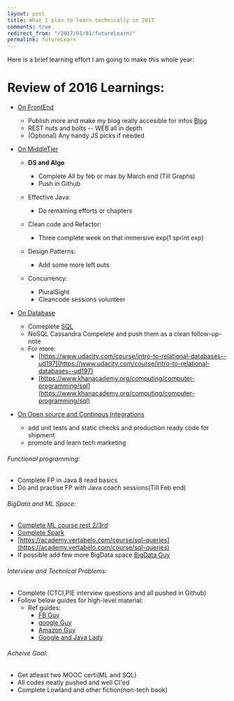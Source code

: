 ```yaml
---
layout: post
title: What I plan to learn technically in 2017
comments: true
redirect_from: "/2017/01/01/futureLearn/"
permalink: futureLearn
---
```


Here is a brief learning effort I am going to make  this whole year:
# Review of 2016 Learnings:

- [On FrontEnd]() 
	- Publish more and make my blog really accesible for infos [Blog](https://mohamedi.github.io/)
	- REST nuts and bolts -- WEB all in depth 
	- (Optional) Any handy JS picks if needed

- [On MiddleTier]() 
	-  **DS and Algo** 
		-  Complete All by feb or max by March end (Till Graphs)
		-  Push in Github

   - Effective Java:
	   - Do remaining efforts or chapters
	- Clean code and Refactor:
		- Three complete week on that immersive exp(1 sprint exp)
	- Design Patterns:
		- Add some more left outs
	- Concurrency:
		- PluralSight
		- Cleancode sessions volunteer 	
- [On Database]()
	- Comeplete [SQL](https://lagunita.stanford.edu/)
	- NoSQL Cassandra Compelete and push them as a clean follow-up-note
	- For more:
		- [https://www.udacity.com/course/intro-to-relational-databases--ud197](https://www.udacity.com/course/intro-to-relational-databases--ud197)
		- [https://www.khanacademy.org/computing/computer-programming/sql](https://www.khanacademy.org/computing/computer-programming/sql)

- [On Open source and Continous Integrations]()
	- add unit tests and static checks and production ready code for shipment
	- promote and learn tech marketing
###### Functional programming:

- Complete FP in Java 8 read basics
- Do and practise FP with Java coach sessions(Till Feb end)

###### BigData and ML Space:
- [Complete ML course rest 2/3rd](https://www.coursera.org/learn/machine-learning/home/assignments)
- [Complete Spark](https://courses.edx.org/courses/course-v1%3ABerkeleyX%2BCS105x%2B1T2016/)
- [https://academy.vertabelo.com/course/sql-queries](https://academy.vertabelo.com/course/sql-queries)
- If possible add few more BigData space [BigData Guy](https://github.com/KartikKannapur/kartikkannapur.github.io/blob/master/mooc.md)


###### Interview and Technical Problems:
- Complete (CTCI,PIE interview questions and all pushed in Github)
- Follow below guides for high-level material:
	- Ref guides:
		- [FB Guy](http://www.mohsinali.net/)
		- [google Guy](https://github.com/jwasham/google-interview-university)
		- [Amazon Guy](https://www.youtube.com/channel/UCZLJf_R2sWyUtXSKiKlyvAw)
		- [Google and Java Lady](https://github.com/shruthinayak/DataStructures)



###### Acheive Goal:
- Get atleast two MOOC certi(ML and SQL)
- All codes neatly pushed and well CI'ed
- Complete Lowland and other fiction(non-tech book)
